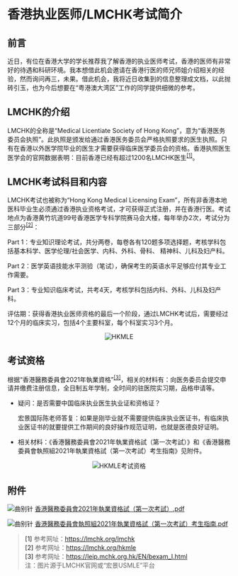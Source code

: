 # 香港执业医师/LMCHK考试简介

## 前言

近日，有位在香港大学的学长推荐我了解香港的执业医师考试，香港的医师有非常好的待遇和科研环境。我本想借此机会邀请在香港行医的师兄师姐介绍相关的经验，然而询问再三，未果。借此机会，我将近日收集到的信息整理成文档，以此抛砖引玉，也为今后想要在“粤港澳大湾区”工作的同学提供细微的参考。

## LMCHK的介绍

LMCHK的全称是“Medical Licentiate Society of Hong Kong”，意为“香港医务委员会执照”。此执照是颁发给通过香港医务委员会严格执照要求的医生执照。只有在香港以外医学院毕业的医生才需要获得临床医学委员会的资格。香港执照医生医学会的官网数据表明：目前香港已经有超过1200名LMCHK医生<sup>[\[1\]](#脚注1)</sup>。

## LMCHK考试科目和内容

LMCHK考试也被称为“Hong Kong Medical Licensing Exam”，所有非香港本地医科毕业生必须通过香港执业资格考试，才可获得正式注册，并在香港行医。考试地点为香港黄竹坑道99号香港医学专科学院赛马会大楼，每年举办2次，考试分为三部分<sup>[\[2\]](#脚注2)</sup>：

Part 1：专业知识理论考试，共分两卷，每卷各有120题多项选择题，考核学科包括基本科学、医学伦理/社会医学、内科、外科、骨科、 精神科、儿科及妇产科。

Part 2：医学英语技能水平测验（笔试），确保考生的英语水平足够应付其专业工作需要。

Part 3：专业知识临床考试，共考4天，考核学科包括内科、外科、儿科及妇产科。

评估期：获得香港执业医师资格的最后一个阶段，通过LMCHK考试后，需要经过12个月的临床实习，包括4个主要科室，每个科室实习3个月。

<div align=center>
<img src="https://xunlutzp.gitee.io/Image/Ch1_11_1.png" alt="HKMLE">
</div>

## 考试资格

根据“香港醫務委員會2021年執業資格”<sup>[\[3\]](#脚注3)</sup>，相关的材料有：向医务委员会提交申请并缴费注册信息，全日制五年学制，全时间的驻医院实习期，品格申请等。

+ 疑问：是否需要中国临床执业医生执业证和资格证？

     宏景国际陈老师答复：如果是刚毕业就不需要提供临床执业医证书，有临床执业医证书的就要提供工作期间的良好操作规范证明，也就是医德良好证明。

+ 相关材料：《香港醫務委員會2021年執業資格試（第一次考試）》和《香港醫務委員會執照組2021年執業資格試（第一次考試）考生指南》见附件。

<div align=center>
<img src="https://xunlutzp.gitee.io/Image/Ch1_11_2.png" alt="HKMLE考试资格">
</div>

## 附件

![曲别针](https://xunlutzp.gitee.io/Image/_1.svg)
[香港醫務委員會2021年執業資格試（第一次考試）.pdf](https://xunlutzp.gitee.io/Attachment/Ch1_10_%E9%A6%99%E6%B8%AF%E9%86%AB%E5%8B%99%E5%A7%94%E5%93%A1%E6%9C%832021%E5%B9%B4%E5%9F%B7%E6%A5%AD%E8%B3%87%E6%A0%BC%E8%A9%A6%EF%BC%88%E7%AC%AC%E4%B8%80%E6%AC%A1%E8%80%83%E8%A9%A6%EF%BC%89.pdf)

![曲别针](https://xunlutzp.gitee.io/Image/_1.svg)
[香港醫務委員會執照組2021年執業資格試（第一次考試）考生指南.pdf](https://xunlutzp.gitee.io/Attachment/Ch1_10_%E9%A6%99%E6%B8%AF%E9%86%AB%E5%8B%99%E5%A7%94%E5%93%A1%E6%9C%83%E5%9F%B7%E7%85%A7%E7%B5%842021%E5%B9%B4%E5%9F%B7%E6%A5%AD%E8%B3%87%E6%A0%BC%E8%A9%A6%EF%BC%88%E7%AC%AC%E4%B8%80%E6%AC%A1%E8%80%83%E8%A9%A6%EF%BC%89%E8%80%83%E7%94%9F%E6%8C%87%E5%8D%97.pdf)

> <a id="脚注1">\[1\] </a>参考网址：https://lmchk.org/lmchk    
> <a id="脚注2">\[2\] </a>参考网址：https://lmchk.org/hkmle    
> <a id="脚注3">\[3\] </a>参考网址：https://leip.mchk.org.hk/EN/bexam_I.html    
> 注：图片源于LMCHK官网或“宏景USMLE”平台